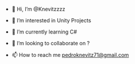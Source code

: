 - 👋 Hi, I’m @Knevitzzzz
- 👀 I’m interested in Unity Projects
- 🌱 I’m currently learning C#
- 💞️ I’m looking to collaborate on ?

- 📫 How to reach me pedroknevitz71@gmail.com

<!---
Knevitzzzz/Knevitzzzz is a ✨ special ✨ repository because its `README.md` (this file) appears on your GitHub profile.
You can click the Preview link to take a look at your changes.
--->
